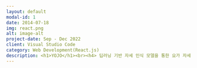 ```yaml
---
layout: default
modal-id: 1
date: 2014-07-18
img: react.png
alt: image-alt
project-date: Sep - Dec 2022
client: Visual Studio Code
category: Web Development(React.js)
description: <h1>YOJO</h1><br><h4> 딥러닝 기반 자세 인식 모델을 통한 요가 자세 피드백 서비스<br><br> 사진 업로드하여서 사용자의 자세 이미지를 입력 받아 사용자가 얼마나 자세를 올바르게 취하였는지 점수를 제공한다. 이미지의 입력 방법은 사진 업로드와 웹캠을 통한 실시간 사진 촬영을 통하여 진행된다.<br><br><br><hr></h4><br><h3>✔ 주요 기능</h3><br><h4>•   웹캠을 이용한 사진 촬영 및 이미지 업로드<br><br>• AlphaPose를 활용한 요가 자세 평가<br><br></h4><br><h3>✔ 담당 파트</h3><br><h4>◉    React를 이용한 전체 웹 페이지 디자인 및 구현<br><br>◉  서버와 통신을 위한 axios 구현<br><br><br><hr><a href="https://github.com/Selexted/YOJO-front.git" target="_blank" >Git_Front</a>&nbsp&nbsp&nbsp&nbsp<a href="https://github.com/Selexted/YOJO-back.git" target="_blank" >Git_Back</a>&nbsp&nbsp&nbsp&nbsp<a href="https://www.youtube.com/watch?v=owhRohe_vo0" target="_blank" >Demo</a><br></h4><hr>
---
```

